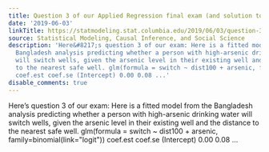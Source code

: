 ```yaml
---
title: Question 3 of our Applied Regression final exam (and solution to question 2)
date: '2019-06-03'
linkTitle: https://statmodeling.stat.columbia.edu/2019/06/03/question-3-of-our-applied-regression-final-exam-and-solution-to-question-2/
source: Statistical Modeling, Causal Inference, and Social Science
description: 'Here&#8217;s question 3 of our exam: Here is a fitted model from the
  Bangladesh analysis predicting whether a person with high-arsenic drinking water
  will switch wells, given the arsenic level in their existing well and the distance
  to the nearest safe well. glm(formula = switch ~ dist100 + arsenic, family=binomial(link="logit"))
  coef.est coef.se (Intercept) 0.00 0.08 ...'
disable_comments: true
---
```

Here&#8217;s question 3 of our exam: Here is a fitted model from the Bangladesh analysis predicting whether a person with high-arsenic drinking water will switch wells, given the arsenic level in their existing well and the distance to the nearest safe well. glm(formula = switch ~ dist100 + arsenic, family=binomial(link="logit")) coef.est coef.se (Intercept) 0.00 0.08 ...